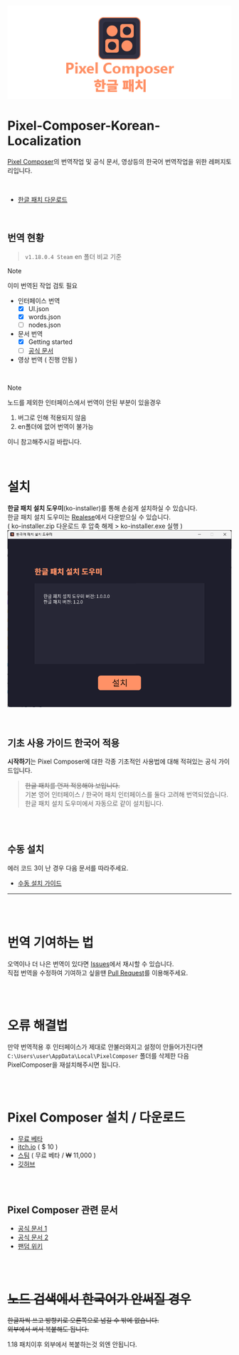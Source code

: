 <p align="center">
  <img src="https://github.com/DominoKorean/Pixel-Composer-Korean-Localization/raw/main/img/ko_banner.png" alt="Pixel Composer"/>
</p>

# Pixel-Composer-Korean-Localization
[Pixel Composer](https://github.com/Ttanasart-pt/Pixel-Composer)의 번역작업 및 공식 문서, 영상등의 한국어 번역작업을 위한 레퍼지토리입니다.

</br>

* [한글 패치 다운로드](https://github.com/DominoKorean/Pixel-Composer-Korean-Localization/releases)

</br>

## 번역 현황
> `v1.18.0.4 Steam` en 폴더 비교 기준


> [!NOTE]
> 이미 번역된 작업 검토 필요

* 인터페이스 번역
    * [X] UI.json
    * [X] words.json
    * [ ] nodes.json

* 문서 번역
  * [X] Getting started
  * [ ] [공식 문서](https://pixel-composer-doc.readthedocs.io)

* 영상 번역 ( 진행 안됨 )

</br>

> [!NOTE]
> 노드를 제외한 인터페이스에서 번역이 안된 부분이 있을경우
> 1. 버그로 인해 적용되지 않음
> 2. en폴더에 없어 번역이 불가능
> 
> 이니 참고해주시길 바랍니다.

</br>

# 설치
**한글 패치 설치 도우미**(ko-installer)를 통해 손쉽게 설치하실 수 있습니다.  
한글 패치 설치 도우미는 [Realese](https://github.com/DominoKorean/Pixel-Composer-Korean-Localization/releases)에서 다운받으실 수 있습니다.  
( ko-installer.zip 다운로드 후 압축 해제 > ko-installer.exe 실행 )
![](/img/installer.png)

</br>

## 기초 사용 가이드 한국어 적용
**시작하기**는 Pixel Composer에 대한 각종 기초적인 사용법에 대해 적혀있는 공식 가이드입니다.
> ~~한글 패치를 먼저 적용해야 보입니다.~~  
> 기본 영어 인터페이스 / 한국어 패치 인터페이스를 둘다 고려해 번역되었습니다.  
> 한글 패치 설치 도우미에서 자동으로 같이 설치됩니다.

</br>
</br>

## 수동 설치
에러 코드 3이 난 경우 다음 문서를 따라주세요.  
- [수동 설치 가이드](/doc/how_to_install.md)

--- 


</br>
</br>

# **번역 기여하는 법**
오역이나 더 나은 번역이 있다면 [Issues](https://github.com/DominoKorean/Pixel-Composer-Korean-Localization/issues)에서 재시할 수 있습니다.  
직접 번역을 수정하여 기여하고 싶을땐 [Pull Request](https://github.com/DominoKorean/Pixel-Composer-Korean-Localization/pulls)를 이용해주세요.

</br>
</br>

# 오류 해결법
만약 번역적용 후 인터페이스가 제대로 안불러와지고 설정이 안들어가진다면  
`C:\Users\user\AppData\Local\PixelComposer` 폴더를 삭제한 다음  
PixelComposer을 재설치해주시면 됩니다.  

</br>
</br>

# Pixel Composer 설치 / 다운로드

* [무료 베타](https://www.dropbox.com/scl/fo/unide81eb766w0jzhwdmv/AJHandYYC8K87KTfXfQqqFw?rlkey=qw3za6ak2kcg5icg0n7yxnumv&e=1&dl=0)
* [itch.io](https://makham.itch.io/pixel-composer) ( $ 10 )
* [스팀](https://store.steampowered.com/app/2299510/Pixel_Composer) ( 무료 베타 / ₩ 11,000 )
* [깃허브](https://github.com/Ttanasart-pt/Pixel-Composer?tab=readme-ov-file)

</br>
</br>

## Pixel Composer 관련 문서

* [공식 문서 1](https://docs.pixel-composer.com)
* [공식 문서 2](https://pixel-composer-doc.readthedocs.io/en/latest/)
* [팬덤 위키](https://pixel-composer.fandom.com/wiki/Pixel_Composer_Wiki)


</br>
</br>

# ~~노드 검색에서 한국어가 안써질 경우~~
~~한글자씩 쓰고 방향키로 오른쪽으로 넘길 수 밖에 없습니다.~~  
~~외부에서 써서 복붙해도 됩니다.~~

1.18 패치이후 외부에서 복붙하는것 외엔 안됩니다.
